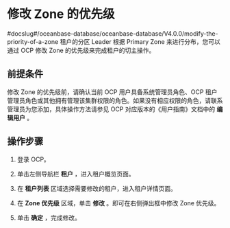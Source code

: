 # 修改 Zone 的优先级

#docslug#/oceanbase-database/oceanbase-database/V4.0.0/modify-the-priority-of-a-zone
租户的分区 Leader 根据 Primary Zone 来进行分布，您可以通过 OCP 修改 Zone 的优先级来完成租户的切主操作。

## 前提条件

修改 Zone 的优先级前，请确认当前 OCP 用户具备系统管理员角色、OCP 租户管理员角色或其他拥有管理该集群权限的角色。如果没有相应权限的角色，请联系管理员为您添加，具体操作方法请参见 OCP 对应版本的《用户指南》文档中的 **编辑用户** 。

## 操作步骤

1. 登录 OCP。

2. 单击左侧导航栏 **租户** ，进入租户概览页面。

3. 在 **租户列表** 区域选择需要修改的租户，进入租户详情页面。

4. 在 **Zone 优先级** 区域，单击 **修改** 。即可在右侧弹出框中修改 Zone 优先级。

5. 单击 **确定** ，完成修改。
